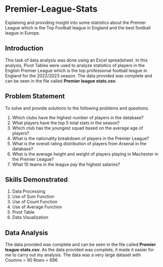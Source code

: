 # Premier-League-Stats
Explaining and providing insight into some statistics about the Premier League which is the Top Football league in England and the best football league in Europe.

## Introduction
This task of data analysis was done using an Excel spreadsheet. In this analysis, Pivot Tables were used to analyze statistics of players in the English Premier League which is the top professional football league in England for the 2022/2023 season. The data provided was complete and can be seen in the file called **Premier league stats.csv**.

## Problem Statement
To solve and provide solutions to the following problems and questions.
1. Which clubs have the highest number of players in the database?
2. What players have the top 5 total stats in the season?
3. Which club has the youngest squad based on the average age of players?
4. What is the nationality breakdown of players in the Premier League?
5. What is the overall rating distribution of players from Arsenal in the database?
6. What is the average height and weight of players playing in Machester in the Premier League?
7. What 10 teams in the league pay the highest salaries?

## Skills Demonstrated
1. Data Processing
2. Use of Sum Function
3. Use of Count Function
4. Use of Average Function
5. Pivot Table
7. Data Visualization

## Data Analysis
The data provided was complete and can be seen in the file called **Premier league stats.csv**. As the data provided was complete, it made it easier for me to carry out my analysis. The data was a very large dataset with 
Coumns = 90
Rows = 696
